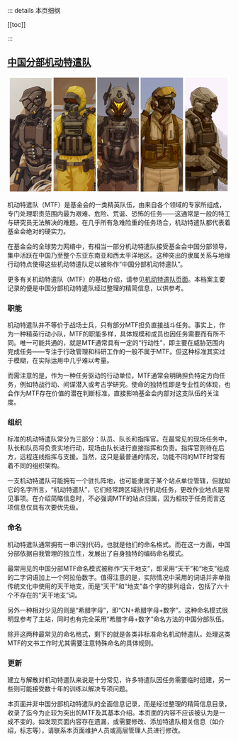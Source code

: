 ::: details 本页细纲

[[toc]]

:::

## [**中国分部机动特遣队**](https://scp-wiki-cn.wikidot.com/task-forces-cn)

![task-forces](../../public/task-forces-CN.png)

机动特遣队（MTF）是基金会的一类精英队伍，由来自各个领域的专家所组成，专门处理职责范围内最为艰难、危险、荒诞、恐怖的任务——这通常是一般的特工与研究员无法解决的难题。在几乎所有急难险重的任务场合，机动特遣队都代表着基金会绝对的硬实力。

在基金会的全球势力网络中，有相当一部分机动特遣队接受基金会中国分部领导，集中活跃在中国乃至整个东亚东南亚和西太平洋地区。这种突出的隶属关系与地缘行动特点使得这些机动特遣队足以被称作“中国分部机动特遣队”。

更多有关机动特遣队（MTF）的基础介绍，请参见[机动特遣队页面](./机动特遣队-CN.md)。本档案主要记录的便是中国分部机动特遣队经过整理的精简信息，以供参考。

### **职能**

机动特遣队并不等价于战场士兵，只有部分MTF担负直接战斗任务。事实上，作为一种精英行动小队，MTF的职能多样，具体规模和成员也因任务需要而有所不同。唯一可能共通的，就是MTF通常具有一定的“行动性”，即主要在威胁范围内完成任务——专注于行政管理和科研工作的一般不属于MTF。但这种标准其实过于模糊，在实际运用中几乎难以考量。

而需注意的是，作为一种任务驱动的行动单位，MTF通常会明确担负特定方向任务，例如特战行动、间谍潜入或考古学研究。使命的独特性即是专业性的体现，也会作为MTF存在价值的潜在判断标准，直接影响基金会内部对这支队伍的关注度。

### **组织**

标准的机动特遣队常分为三部分：队员、队长和指挥官。在最常见的现场任务中，队长和队员将负责实地行动，现场由队长进行直接指挥和负责。指挥官则待在后方，远程连线指挥与支援。当然，这只是最普通的情况，功能不同的MTF时常有着不同的组织架构。

一支机动特遣队可能拥有一个驻扎阵地，也可能隶属于某个站点单位管辖，但就如它的名字所言，“机动特遣队”，它们经常跨区域执行机动任务，更改作业地点是常见事项。在介绍简略信息时，不必强调MTF的站点归属，因为相较于任务而言这项信息仅具有次要优先级。

### **命名**

机动特遣队通常拥有一串识别代码，也就是他们的命名格式。而在这一方面，中国分部依据自我管理的独立性，发展出了自身独特的编码命名模式。

最常用见的中国分部MTF命名模式被称作“天干地支”，即采用“天干”和“地支”组成的二字词语加上一个阿拉伯数字。值得注意的是，实际情况中采用的词语并非单指传统文化中使用的天干地支，而是“天干”和“地支”各个字的排列组合，包括了六十个不存在的“天干地支”词。

另外一种相对少见的则是“希腊字母”，即“CN+希腊字母+数字”。这种命名模式很明显参考了主站，同时也有完全采用“希腊字母+数字”命名方法的中国分部队伍。

除开这两种最常见的命名格式，剩下的就是各类非标准命名机动特遣队。处理这类MTF的文书工作时尤其需要注意特殊命名的具体规则。

### **更新**

建立与解散对机动特遣队来说是十分常见，许多特遣队因任务需要临时组建，另一些则可能接受数十年的训练以解决专项问题。

本页面并非中国分部机动特遣队的全面信息记录，而是经过整理的精简信息目录，收录了迄今为止较为突出的MTF及其基本介绍。本页面的内容不应该被认为是一成不变的。如发现页面内容存在遗漏，或需要修改、添加特遣队相关信息（如介绍，标志等），请联系本页面维护人员或高层管理人员进行修改。